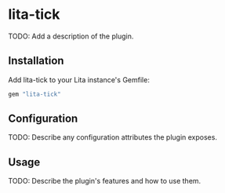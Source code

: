 # lita-tick

TODO: Add a description of the plugin.

## Installation

Add lita-tick to your Lita instance's Gemfile:

``` ruby
gem "lita-tick"
```

## Configuration

TODO: Describe any configuration attributes the plugin exposes.

## Usage

TODO: Describe the plugin's features and how to use them.
